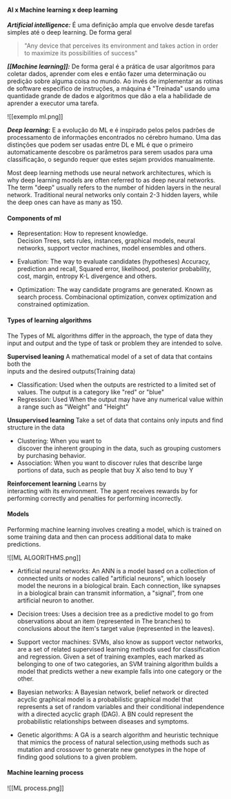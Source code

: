#### AI x Machine learning x deep learning

***Artificial intelligence:*** É uma definição ampla que envolve desde tarefas simples até o deep learning. De forma geral  

>"Any device that perceives its environment and takes action in order to maximize its possibilities of success"

***[[Machine learning]]:*** De forma geral é a prática de usar algoritmos para coletar dados, aprender com eles e então fazer uma determinação ou  
predição sobre alguma coisa no mundo. Ao invés de implementar as rotinas de software específico de instruções, a máquina é "Treinada" usando uma quantidade grande de dados e algoritmos que dão a ela a habilidade de aprender a executor uma tarefa.

![[exemplo ml.png]]

***Deep learning:*** E a evolução do ML e é inspirado pelos pelos padrões de processamento de informações encontrados no cérebro humano.
Uma das distinções que podem ser usadas entre DL e ML é que o primeiro automaticamente descobre os parâmetros para serem usados para uma classificação, o segundo requer que estes sejam providos manualmente.

Most deep learning  methods use neural network architectures, which is why deep learning models are often referred to as deep neural networks. The term "deep" usually refers to the number of hidden layers in the neural network. Traditional neural networks only contain 2-3 hidden layers, while the deep ones can have as many as 150.  

#### Components of ml

- Representation: How to represent knowledge.  
	Decision Trees, sets rules, instances, graphical models, neural networks, support vector machines, model ensembles and  others. 

- Evaluation: The way to evaluate candidates (hypotheses)
	Accuracy, prediction and recall, Squared error, likelihood, posterior probability, cost, margin, entropy  K-L divergence and others.  
  
- Optimization: The way candidate programs are generated. Known as search process.
	Combinacional optimization, convex  optimization and constrained optimization.

#### Types of learning algorithms
The Types of ML algorithms differ in  the approach, the type of data they input and output and the type of task or problem they are intended to solve.

**Supervised leaning**
A mathematical model of a set of data that contains both the  
inputs and the desired outputs(Training data)

- Classification: Used when the outputs are restricted to a limited set of values. The output is a category like "red" or "blue"
- Regression: Used When the output may have any numerical value within a range such as  "Weight" and "Height"

**Unsupervised learning**
Take a set of data that contains only inputs and find structure in the data

- Clustering: When you want to  
discover the inherent grouping in the data, such as grouping customers
by purchasing behavior.
- Association: When you want to discover rules that describe large portions of data, such as people that buy X also tend to buy Y

**Reinforcement learning**
Learns by  
interacting with its environment. The agent receives rewards by for performing correctly and penalties for performing incorrectly.

#### Models
Performing machine learning involves creating a model, which is trained on some training data and then can process additional data to make predictions.

![[ML ALGORITHMS.png]]

- Artificial neural networks: An ANN is a model based on a collection of connected units or nodes called "artificial neurons", which loosely model the neurons in a biological brain. Each connection, like synapses in a biological brain can transmit information, a "signal", from one artificial neuron to another.

- Decision trees: Uses a decision tree as a predictive model to go from observations about an item (represented in The branches) to conclusions about the item's target value (represented in the leaves).

- Support vector machines: SVMs,  also know as support vector networks, are a set of related supervised learning methods used for classification  and regression. Given a set of training examples, each marked as belonging  to one of two categories, an SVM  training algorithm builds a model that predicts wether a new example falls into one category or the other.

- Bayesian networks: A Bayesian network, belief network or directed acyclic graphical model is a probabilistic graphical model that represents a set of random variables and their conditional independence with a directed acyclic graph (DAG). A BN could represent the probabilistic relationships between diseases and symptoms.

- Genetic algorithms: A GA is a search algorithm and heuristic technique that mimics the process of natural selection,using methods such as mutation and crossover to generate new genotypes in the hope of finding good solutions to a given problem.

#### Machine learning process

![[ML process.png]]
